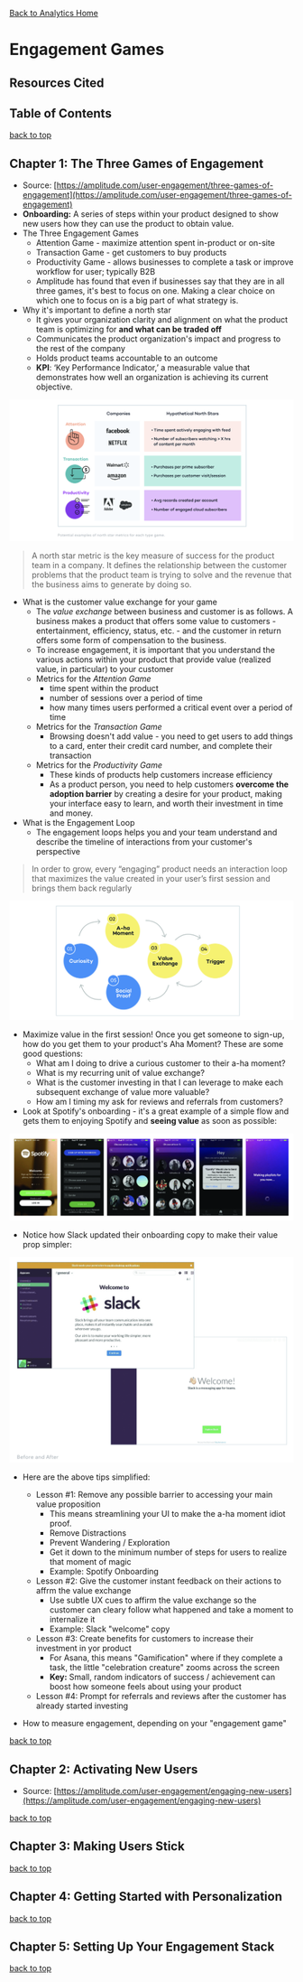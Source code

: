 [Back to Analytics Home](https://github.com/coolinmc6/analytics)

<a name="top"></a>

# Engagement Games

## Resources Cited


## Table of Contents


[back to top](#top)

## Chapter 1: The Three Games of Engagement

- Source: [https://amplitude.com/user-engagement/three-games-of-engagement](https://amplitude.com/user-engagement/three-games-of-engagement)
- **Onboarding:** A series of steps within your product designed to show new users how they can use the product to obtain value.
- The Three Engagement Games
	+ Attention Game - maximize attention spent in-product or on-site
	+ Transaction Game - get customers to buy products
	+ Productivity Game - allows businesses to complete a task or improve workflow for user; typically B2B
	+ Amplitude has found that even if businesses say that they are in all three games, it's best to focus on one. Making a clear choice on which one to focus on is a big part of what strategy is.
- Why it's important to define a north star
	+ It gives your organization clarity and alignment on what the product team is optimizing for **and what can be traded off**
	+ Communicates the product organization's impact and progress to the rest of the company
	+ Holds product teams accountable to an outcome
	+ **KPI**: ‘Key Performance Indicator,’ a measurable value that demonstrates how well an organization is achieving its current objective.

![North Star Examples](https://github.com/coolinmc6/analytics/blob/master/assets/images/north-stars-wide.png)

> A north star metric is the key measure of success for the product team in a company. It defines the relationship between the customer problems that the product team is trying to solve and the revenue that the business aims to generate by doing so.

- What is the customer value exchange for your game
	+ The *value exchange* between business and customer is as follows. A business makes a product that offers some value to customers - entertainment, efficiency, status, etc. - and the customer in return offers some form of compensation to the business.
	+ To increase engagement, it is important that you understand the various actions within your product that provide value (realized value, in particular) to your customer
	+ Metrics for the *Attention Game*
		* time spent within the product
		* number of sessions over a period of time
		* how many times users performed a critical event over a period of time
	+ Metrics for the *Transaction Game*
		* Browsing doesn't add value - you need to get users to add things to a card, enter their credit card number, and complete their transaction
	+ Metrics for the *Productivity Game*
		* These kinds of products help customers increase efficiency
		* As a product person, you need to help customers **overcome the adoption barrier** by creating a desire for your product, making your interface easy to learn, and worth their investment in time and money.
- What is the Engagement Loop
	+ The engagement loops helps you and your team understand and describe the timeline of interactions from your customer's perspective

> In order to grow, every “engaging” product needs an interaction loop that maximizes the value created in your user’s first session and brings them back regularly

![Engagement Loop](https://github.com/coolinmc6/analytics/blob/master/assets/images/engagement-loop-wide.png)

- Maximize value in the first session! Once you get someone to sign-up, how do you get them to your product's Aha Moment? These are some good questions:
	+ What am I doing to drive a curious customer to their a-ha moment?
	+ What is my recurring unit of value exchange?
	+ What is the customer investing in that I can leverage to make each subsequent exchange of value more valuable?
	+ How am I timing my ask for reviews and referrals from customers?
- Look at Spotify's onboarding - it's a great example of a simple flow and gets them to enjoying Spotify and **seeing value** as soon as possible:

![Spotify Onboarding](https://github.com/coolinmc6/analytics/blob/master/assets/images/spotify-onboarding.png)

- Notice how Slack updated their onboarding copy to make their value prop simpler:

![Slack Onboarding Copy](https://github.com/coolinmc6/analytics/blob/master/assets/images/slack-example.png)

- Here are the above tips simplified:
	+ Lesson #1: Remove any possible barrier to accessing your main value proposition
		* This means streamlining your UI to make the a-ha moment idiot proof.
		* Remove Distractions
		* Prevent Wandering / Exploration
		* Get it down to the minimum number of steps for users to realize that moment of magic
		* Example: Spotify Onboarding
	+ Lesson #2: Give the customer instant feedback on their actions to affrm the value exchange
		* Use subtle UX cues to affirm the value exchange so the customer can cleary follow what happened and take a moment to internalize it
		* Example: Slack "welcome" copy
	+ Lesson #3: Create benefits for customers to increase their investment in yor product
		* For Asana, this means "Gamification" where if they complete a task, the little "celebration creature" zooms across the screen
		* **Key:** Small, random indicators of success / achievement can boost how someone feels about using your product
	+ Lesson #4: Prompt for referrals and reviews after the customer has already started investing

- How to measure engagement, depending on your "engagement game"



[back to top](#top)

## Chapter 2: Activating New Users

- Source: [https://amplitude.com/user-engagement/engaging-new-users](https://amplitude.com/user-engagement/engaging-new-users)




[back to top](#top)

## Chapter 3: Making Users Stick





[back to top](#top)

## Chapter 4: Getting Started with Personalization







[back to top](#top)

## Chapter 5: Setting Up Your Engagement Stack

[back to top](#top)


